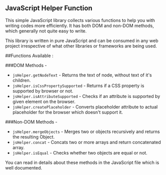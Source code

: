 JavaScript Helper Function
--------------------------------

This simple JavaScript library collects various functions to help you with writing codes more efficiently. It has both DOM and non-DOM methods, which generally not quite easy to write.

This library is written in pure JavaScript and can be consumed in any web project irrespective of what other libraries or frameworks are being used.

##Functions Available :

###DOM Methods -
* `jsHelper.getNodeText` - Returns the text of node, without text of it's children.
* `jsHelper.isCssPropertySupported` - Returns if a CSS property is supported by browser or not.
* `jsHelper.isAttributeSupported` - Checks if an attribute is supported by given element on the browser.
* `jsHelper.createPlaceholder` - Converts placeholder attribute to actual placeholder for the browser which doesn't support it.

###Non-DOM Methods -
* `jsHelper.mergeObjects` - Merges two or objects recursively and returns the resulting Object.
* `jsHelper.concat` - Concats two or more arrays and return concatenated array.
* `jsHelper.isEqual` - Checks whether two objects are equal or not.

You can read in details about these methods in the JavaScript file which is well documented.